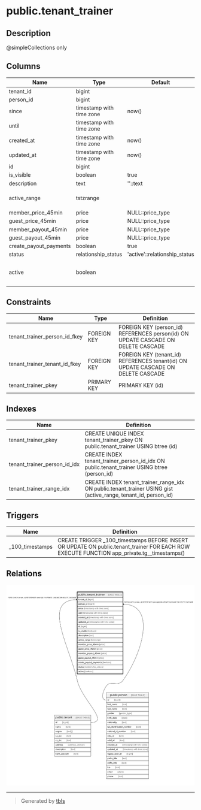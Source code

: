 # public.tenant_trainer

## Description

@simpleCollections only

## Columns

| Name | Type | Default | Nullable | Extra Definition | Children | Parents | Comment |
| ---- | ---- | ------- | -------- | ---------------- | -------- | ------- | ------- |
| tenant_id | bigint |  | false |  |  | [public.tenant](public.tenant.md) |  |
| person_id | bigint |  | false |  |  | [public.person](public.person.md) |  |
| since | timestamp with time zone | now() | false |  |  |  |  |
| until | timestamp with time zone |  | true |  |  |  |  |
| created_at | timestamp with time zone | now() | false |  |  |  |  |
| updated_at | timestamp with time zone | now() | false |  |  |  |  |
| id | bigint |  | false |  |  |  |  |
| is_visible | boolean | true | true |  |  |  |  |
| description | text | ''::text | false |  |  |  |  |
| active_range | tstzrange |  | false | GENERATED ALWAYS AS tstzrange(since, until, '[]'::text) STORED |  |  | @omit |
| member_price_45min | price | NULL::price_type | true |  |  |  |  |
| guest_price_45min | price | NULL::price_type | true |  |  |  |  |
| member_payout_45min | price | NULL::price_type | true |  |  |  |  |
| guest_payout_45min | price | NULL::price_type | true |  |  |  |  |
| create_payout_payments | boolean | true | false |  |  |  |  |
| status | relationship_status | 'active'::relationship_status | false |  |  |  |  |
| active | boolean |  | false | GENERATED ALWAYS AS (status = 'active'::relationship_status) STORED |  |  |  |

## Constraints

| Name | Type | Definition |
| ---- | ---- | ---------- |
| tenant_trainer_person_id_fkey | FOREIGN KEY | FOREIGN KEY (person_id) REFERENCES person(id) ON UPDATE CASCADE ON DELETE CASCADE |
| tenant_trainer_tenant_id_fkey | FOREIGN KEY | FOREIGN KEY (tenant_id) REFERENCES tenant(id) ON UPDATE CASCADE ON DELETE CASCADE |
| tenant_trainer_pkey | PRIMARY KEY | PRIMARY KEY (id) |

## Indexes

| Name | Definition |
| ---- | ---------- |
| tenant_trainer_pkey | CREATE UNIQUE INDEX tenant_trainer_pkey ON public.tenant_trainer USING btree (id) |
| tenant_trainer_person_id_idx | CREATE INDEX tenant_trainer_person_id_idx ON public.tenant_trainer USING btree (person_id) |
| tenant_trainer_range_idx | CREATE INDEX tenant_trainer_range_idx ON public.tenant_trainer USING gist (active_range, tenant_id, person_id) |

## Triggers

| Name | Definition |
| ---- | ---------- |
| _100_timestamps | CREATE TRIGGER _100_timestamps BEFORE INSERT OR UPDATE ON public.tenant_trainer FOR EACH ROW EXECUTE FUNCTION app_private.tg__timestamps() |

## Relations

![er](public.tenant_trainer.svg)

---

> Generated by [tbls](https://github.com/k1LoW/tbls)
